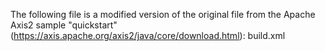 The following file is a modified version of the original file from the Apache Axis2 sample "quickstart" (https://axis.apache.org/axis2/java/core/download.html):
build.xml
